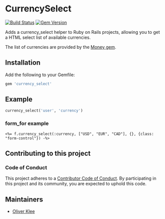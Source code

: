 # CurrencySelect

[![Build Status](https://travis-ci.org/braingourmets/currency_select.svg?branch=master)](https://travis-ci.org/braingourmets/currency_select)
[![Gem Version](https://badge.fury.io/rb/currency_select.svg)](http://badge.fury.io/rb/currency_select)

Adds a currency_select helper to Ruby on Rails projects, allowing you to get
a HTML select list of available currencies.

The list of currencies are provided by the
[Money gem](https://rubygems.org/gems/money).

## Installation

Add the following to your Gemfile:

```ruby
gem 'currency_select'
```

## Example

```ruby
currency_select('user', 'currency')
```

### form_for example
```
<%= f.currency_select(:currency, ["USD", "EUR", "CAD"], {}, {class: "form-control"}) -%>
```

## Contributing to this project

### Code of Conduct

This project adheres to a [Contributor Code of Conduct](CODE_OF_CONDUCT.md).
By participating in this project and its community, you are expected to uphold
this code.

## Maintainers

* [Oliver Klee](https://github.com/oliverklee)
